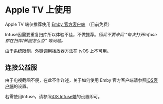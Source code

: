 # Apple TV 上使用

Apple TV 端仅推荐使用 [Emby 官方客户端](https://apps.apple.com/cn/app/emby-for-tv/id1087133526) （目前免费）

Infuse因需要重复扫库所以体验不佳，不做推荐。*因此不要来问 “每次打开Infuse都在扫库/转圈怎么办” 等问题。*

由于系统限制，外链调用播放器方法在 tvOS 上不可用。

## 连接公益服

由于电视截图不便，在此不作详述，关于如何使用 Emby 官方客户端请参照[iOS客户端](https://embywiki.911997.xyz/docs/usage/ios-phone/official-client/index)的设置。

若需使用Infuse，请参照[iOS Infuse端](https://embywiki.911997.xyz/docs/usage/ios-phone/infuse/index)的设置即可。